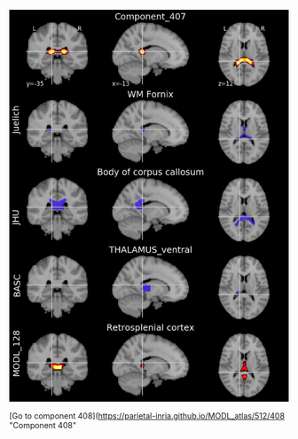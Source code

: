 


![407](preliminary/407.jpg "Component 407")

[Go to component 408](https://parietal-inria.github.io/MODL_atlas/512/408 "Component 408"
